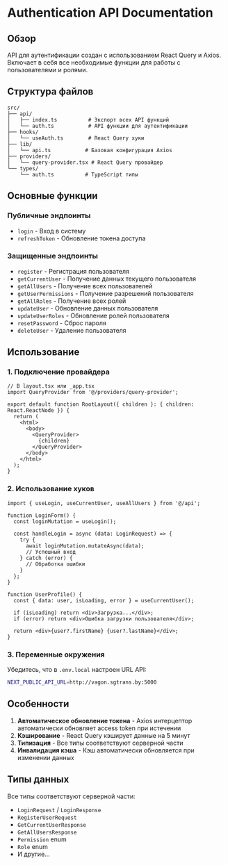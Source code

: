 # Authentication API Documentation

## Обзор

API для аутентификации создан с использованием React Query и Axios. Включает в себя все необходимые функции для работы с пользователями и ролями.

## Структура файлов

```
src/
├── api/
│   ├── index.ts          # Экспорт всех API функций
│   └── auth.ts           # API функции для аутентификации
├── hooks/
│   └── useAuth.ts        # React Query хуки
├── lib/
│   └── api.ts           # Базовая конфигурация Axios
├── providers/
│   └── query-provider.tsx # React Query провайдер
└── types/
    └── auth.ts          # TypeScript типы
```

## Основные функции

### Публичные эндпоинты

- `login` - Вход в систему
- `refreshToken` - Обновление токена доступа

### Защищенные эндпоинты

- `register` - Регистрация пользователя
- `getCurrentUser` - Получение данных текущего пользователя
- `getAllUsers` - Получение всех пользователей
- `getUserPermissions` - Получение разрешений пользователя
- `getAllRoles` - Получение всех ролей
- `updateUser` - Обновление данных пользователя
- `updateUserRoles` - Обновление ролей пользователя
- `resetPassword` - Сброс пароля
- `deleteUser` - Удаление пользователя

## Использование

### 1. Подключение провайдера

```tsx
// В layout.tsx или _app.tsx
import QueryProvider from '@/providers/query-provider';

export default function RootLayout({ children }: { children: React.ReactNode }) {
  return (
    <html>
      <body>
        <QueryProvider>
          {children}
        </QueryProvider>
      </body>
    </html>
  );
}
```

### 2. Использование хуков

```tsx
import { useLogin, useCurrentUser, useAllUsers } from '@/api';

function LoginForm() {
  const loginMutation = useLogin();

  const handleLogin = async (data: LoginRequest) => {
    try {
      await loginMutation.mutateAsync(data);
      // Успешный вход
    } catch (error) {
      // Обработка ошибки
    }
  };
}

function UserProfile() {
  const { data: user, isLoading, error } = useCurrentUser();
  
  if (isLoading) return <div>Загрузка...</div>;
  if (error) return <div>Ошибка загрузки пользователя</div>;
  
  return <div>{user?.firstName} {user?.lastName}</div>;
}
```

### 3. Переменные окружения

Убедитесь, что в `.env.local` настроен URL API:

```bash
NEXT_PUBLIC_API_URL=http://vagon.sgtrans.by:5000
```

## Особенности

1. **Автоматическое обновление токена** - Axios интерцептор автоматически обновляет access token при истечении
2. **Кэширование** - React Query кэширует данные на 5 минут
3. **Типизация** - Все типы соответствуют серверной части
4. **Инвалидация кэша** - Кэш автоматически обновляется при изменении данных

## Типы данных

Все типы соответствуют серверной части:

- `LoginRequest` / `LoginResponse`
- `RegisterUserRequest`
- `GetCurrentUserResponse`
- `GetAllUsersResponse`
- `Permission` enum
- `Role` enum
- И другие...

